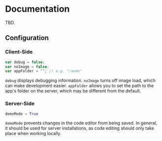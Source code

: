 # Documentation

TBD.

## Configuration

### Client-Side

```javascript
var debug = false;
var noImage = false;
var appFolder = ""; // e.g. "/aeme"
```

`debug` displays debugging information. `noImage` turns off image load, which can make development easier. `appFolder` allows you to set the path to the app's folder on the server, which may be different from the default.

### Server-Side

```python
demoMode = True
```

`demoMode` prevents changes in the code editor from being saved. In general, it should be used for server installations, as code editing should only take place when working locally.